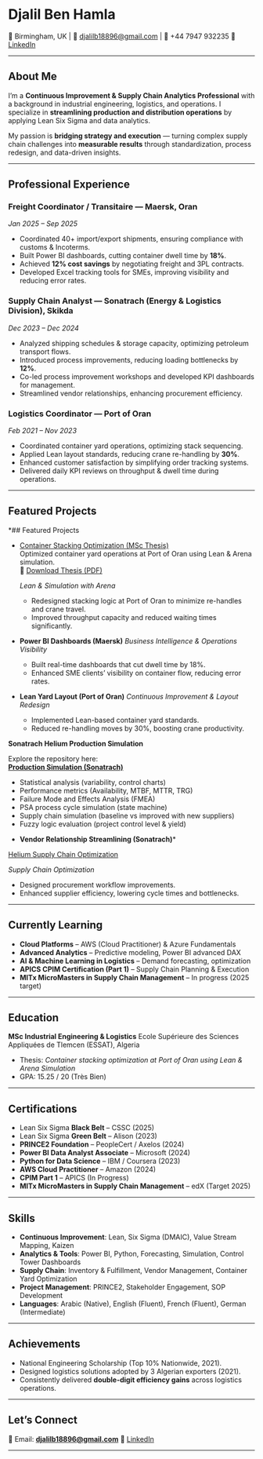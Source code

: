 # Djalil Ben Hamla

📍 Birmingham, UK | 📧 [djalilb18896@gmail.com](mailto:djalilb18896@gmail.com) | 📱 +44 7947 932235
🔗 [LinkedIn](https://linkedin.com/in/djalil-ben-h)

---

##  About Me

I’m a **Continuous Improvement & Supply Chain Analytics Professional** with a background in industrial engineering, logistics, and operations. I specialize in **streamlining production and distribution operations** by applying Lean Six Sigma and data analytics.

My passion is **bridging strategy and execution** — turning complex supply chain challenges into **measurable results** through standardization, process redesign, and data-driven insights.

---

##  Professional Experience

### **Freight Coordinator / Transitaire — Maersk, Oran**

*Jan 2025 – Sep 2025*

* Coordinated 40+ import/export shipments, ensuring compliance with customs & Incoterms.
* Built Power BI dashboards, cutting container dwell time by **18%**.
* Achieved **12% cost savings** by negotiating freight and 3PL contracts.
* Developed Excel tracking tools for SMEs, improving visibility and reducing error rates.

### **Supply Chain Analyst — Sonatrach (Energy & Logistics Division), Skikda**

*Dec 2023 – Dec 2024*

* Analyzed shipping schedules & storage capacity, optimizing petroleum transport flows.
* Introduced process improvements, reducing loading bottlenecks by **12%**.
* Co-led process improvement workshops and developed KPI dashboards for management.
* Streamlined vendor relationships, enhancing procurement efficiency.

### **Logistics Coordinator — Port of Oran**

*Feb 2021 – Nov 2023*

* Coordinated container yard operations, optimizing stack sequencing.
* Applied Lean layout standards, reducing crane re-handling by **30%**.
* Enhanced customer satisfaction by simplifying order tracking systems.
* Delivered daily KPI reviews on throughput & dwell time during operations.

---

##  Featured Projects

*##  Featured Projects

- [Container Stacking Optimization (MSc Thesis)](https://github.com/djalilben-ship-it/PORT-Container-Stacking)  
  Optimized container yard operations at Port of Oran using Lean & Arena simulation.  
  📄 [Download Thesis (PDF)](https://raw.githubusercontent.com/djalilben-ship-it/PORT-Container-Stacking/main/Container_Stacking_Thesis.pdf)

  *Lean & Simulation with Arena*

  * Redesigned stacking logic at Port of Oran to minimize re-handles and crane travel.
  * Improved throughput capacity and reduced waiting times significantly.

* **Power BI Dashboards (Maersk)**
  *Business Intelligence & Operations Visibility*

  * Built real-time dashboards that cut dwell time by 18%.
  * Enhanced SME clients’ visibility on container flow, reducing error rates.

* **Lean Yard Layout (Port of Oran)**
  *Continuous Improvement & Layout Redesign*

  * Implemented Lean-based container yard standards.
  * Reduced re-handling moves by 30%, boosting crane productivity.



 **Sonatrach Helium Production Simulation**

 Explore the repository here:  
[**Production Simulation (Sonatrach)**](https://github.com/djalilben-ship-it/helios-simulation)
 
-  Statistical analysis (variability, control charts)  
-  Performance metrics (Availability, MTBF, MTTR, TRG)  
-  Failure Mode and Effects Analysis (FMEA)  
-  PSA process cycle simulation (state machine)  
-  Supply chain simulation (baseline vs improved with new suppliers)  
-  Fuzzy logic evaluation (project control level & yield)  




* **Vendor Relationship Streamlining (Sonatrach)***
  
[Helium Supply Chain Optimization  ](https://github.com/djalilben-ship-it/helium-supply-chain-optimization)

  *Supply Chain Optimization*

  * Designed procurement workflow improvements.
  * Enhanced supplier efficiency, lowering cycle times and bottlenecks.

---

##  Currently Learning

*  **Cloud Platforms** – AWS (Cloud Practitioner) & Azure Fundamentals
*  **Advanced Analytics** – Predictive modeling, Power BI advanced DAX
*  **AI & Machine Learning in Logistics** – Demand forecasting, optimization
*  **APICS CPIM Certification (Part 1)** – Supply Chain Planning & Execution
*  **MITx MicroMasters in Supply Chain Management** – In progress (2025 target)

---

##  Education

**MSc Industrial Engineering & Logistics**
Ecole Supérieure des Sciences Appliquées de Tlemcen (ESSAT), Algeria

* Thesis: *Container stacking optimization at Port of Oran using Lean & Arena Simulation*
* GPA: 15.25 / 20 (Très Bien)

---

##  Certifications

* Lean Six Sigma **Black Belt** – CSSC (2025)
* Lean Six Sigma **Green Belt** – Alison (2023)
* **PRINCE2 Foundation** – PeopleCert / Axelos (2024)
* **Power BI Data Analyst Associate** – Microsoft (2024)
* **Python for Data Science** – IBM / Coursera (2023)
* **AWS Cloud Practitioner** – Amazon (2024)
* **CPIM Part 1** – APICS (In Progress)
* **MITx MicroMasters in Supply Chain Management** – edX (Target 2025)

---

##  Skills

* **Continuous Improvement**: Lean, Six Sigma (DMAIC), Value Stream Mapping, Kaizen
* **Analytics & Tools**: Power BI, Python, Forecasting, Simulation, Control Tower Dashboards
* **Supply Chain**: Inventory & Fulfillment, Vendor Management, Container Yard Optimization
* **Project Management**: PRINCE2, Stakeholder Engagement, SOP Development
* **Languages**: Arabic (Native), English (Fluent), French (Fluent), German (Intermediate)

---

##  Achievements

* National Engineering Scholarship (Top 10% Nationwide, 2021).
* Designed logistics solutions adopted by 3 Algerian exporters (2021).
* Consistently delivered **double-digit efficiency gains** across logistics operations.

---

##  Let’s Connect

📧 Email: **[djalilb18896@gmail.com](mailto:djalilb18896@gmail.com)**
🔗 [LinkedIn](https://linkedin.com/in/djalil-ben-h)

---
